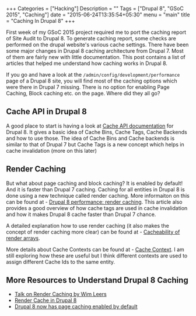 +++
Categories = ["Hacking"]
Description = ""
Tags = ["Drupal 8", "GSoC 2015", "Caching"]
date = "2015-06-24T13:35:54+05:30"
menu = "main"
title = "Caching In Drupal 8"
+++

First week of my GSoC 2015 project required me to port the caching report of Site Audit to Drupal 8. To generate caching report, some checks are performed on the drupal website's various cache settings. There have been some major changes in Drupal 8 caching architecture from Drupal 7. Most of them are fairly new with little documentation. This post contains a list of articles that helped me understand how caching works in Drupal 8.

If you go and have a look at the `/admin/config/development/performance` page of a Drupal 8 site, you will find most of the caching options which were there in Drupal 7 missing. There is no option for enabling Page Caching, Block caching etc. on the page. Where did they all go?

## Cache API in Drupal 8
A good place to start is having a look at [Cache API documentation](https://api.drupal.org/api/drupal/core!modules!system!core.api.php/group/cache/8) for Drupal 8. It gives a basic idea of Cache Bins, Cache Tags, Cache Backends and how to use those. The idea of Cache Bins and Cache backends is similar to that of Drupal 7 but Cache Tags is a new concept which helps in cache invalidation (more on this later)

## Render Caching
But what about page caching and block caching? It is enabled by default! And it is faster than Drupal 7 caching. Caching for all entities in Drupal 8 is done using a new technique called render caching. More informaiton on this can be found at - [Drupal 8 performance: render caching](https://www.acquia.com/blog/drupal-8-performance-render-caching). This article also provides a good overview of how cache tags are used in cache invalidation and how it makes Drupal 8 cache faster than Drupal 7 chance.

A detailed explanation how to use render caching (it also makes the concept of render caching more clear) can be found at - [Cacheability of render arrays](https://www.drupal.org/developing/api/8/render/arrays/cacheability).

More details about Cache Contexts can be found at - [Cache Context](https://www.drupal.org/developing/api/8/cache/contexts). I am still exploring how these are useful but I think different contexts are used to assign different Cache Ids to the same entity.

## More Resources to Understand Drupal 8 Caching
  * [Talk on Render Caching by Wim Leers](http://wimleers.com/talk-render-caching-drupal-7-and-8/#/5)
  * [Render Cache in Drupal 8](https://drupalwatchdog.com/volume-4/issue-1/automagic-speed-cache)
  * [Drupal 8 now has page caching enabled by default](http://wimleers.com/blog/drupal-8-page-caching-enabled-by-default)

